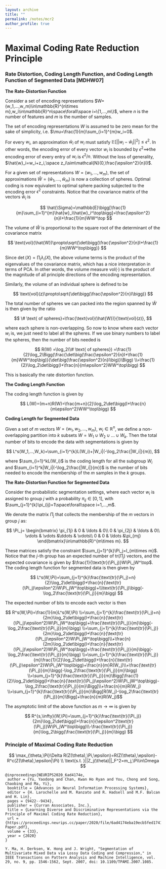 ```yaml
---
layout: archive
title: ""
permalink: /notes/mcr2
author_profile: true
---
```



# Maximal Coding Rate Reduction Principle


### Rate Distortion, Coding Length Function, and Coding Length Function of Segmented Data **[MDHW07]**

**The** **Rate-Distortion Function**

Consider a set of encoding representations $W=(w_1,...,w_m)\in\mathbb{R}^{n\times m},w_i\in\mathbb{R}^n\space\forall\space i=\{1,...,m\}$, where $n$ is the number of features and $m$ is the number of samples. 

The set of encoding representations $W$ is assumed to be zero mean for the sake of simplicity, i.e. $\mu=\frac{1}{m}\sum_{i=1}^{m}w_i=0$. 

For every $w_i$, an approximation $\hat{w}_i$ of $w_i$ must satisfy $\mathbb{E}[||w_i-\hat{w}_i||^2]\leq\epsilon^2$. In other words, the encoding error of every vector $w_i$ is bounded by $\epsilon^2\implies$the encoding error of every entry of $w_i$ is $\epsilon^2/n$. Without the loss of generality, $\hat{w}_i=w_i+z_i,\space z_i\sim\mathcal{N}(0,\frac{\epsilon^2}{n}I)$.

For a given set of representations $W=(w_1,...,w_m)$, the set of approximations $\hat{W}=(\hat{w}_1,...,\hat{w}_m)$ is now a collection of spheres. Optimal coding is now equivalent to optimal sphere packing subjected to the encoding error $\epsilon^2$ constraints. Notice that the covariance matrix of the vectors $\hat{w}_i$ is

$$
\hat{\Sigma}=\mathbb{E}\bigg[\frac{1}{m}\sum_{i=1}^{m}\hat{w}_i\hat{w}_i^\top\bigg]=\frac{\epsilon^2}{n}I+\frac{1}{m}WW^\top
$$

The volume of $\hat{W}$ is proportional to the square root of the determinant of the covariance matrix

$$
\text{vol}(\hat{W})\propto\sqrt{\det\bigg(\frac{\epsilon^2}{n}I+\frac{1}{m}WW^\top\bigg)}
$$

Since $\det(X)=\prod_i\lambda_i(X)$, the above volume terms is the product of the eigenvalues of the covariance matrix, which has a nice interpretation in terms of PCA. In other words, the volume measure $\text{vol}(\cdot)$ is the product of the magnitude of all principle directions of the encoding representation.

Similarly, the volume of an individual sphere is defined to be

$$
\text{vol}(z)\propto\sqrt{\det\bigg(\frac{\epsilon^2}{n}I\bigg)}
$$

The total number of spheres we can packed into the region spanned by $\hat{W}$ is then given by the ratio

$$
\# \text{ of spheres}=\frac{\text{vol}(\hat{W})}{\text{vol}(z)},
$$

where each sphere is non-overlapping. So now to know where each vector $w_i$ is, we just need to label all the spheres. If we use binary numbers to label the spheres, then the number of bits needed is 

$$
R(W)
=\log_2(\# \text{ of spheres})
=\frac{1}{2}\log_2\Bigg(\frac{\det\big(\frac{\epsilon^2}{n}I+\frac{1}{m}WW^\top\big)}{\det\big(\frac{\epsilon^2}{n}I\big)}\Bigg)
\\=\frac{1}{2}\log_2\det\bigg(I+\frac{n}{m\epsilon^2}WW^\top\bigg)
$$

This is basically the rate distortion function.

**The Coding Length Function**

The coding length function is given by

$$
L(W)=(m+n)R(W)=\frac{m+n}{2}\log_2\det\bigg(I+\frac{n}{m\epsilon^2}WW^\top\bigg)
$$

**Coding Length for Segmented Data**

Given a set of $m$ vectors $W=(w_1,w_2,...,w_m)$, $w_i\in\mathbb{R}^n$, we define a non-overlapping partition into $k$ subsets $W=W_1\cup W_2\cup...\cup W_k$. Then the total number of bits to encode the data with segmentations is given by

$$
L^s(W_1,...,W_k)=\sum_{i=1}^{k}L(W_i)+|W_i|(-\log_2\frac{|W_i|}{m}),
$$

where $\sum_{i=1}^kL(W_i)$ is the coding length for all the subgroup $W_i$ and $\sum_{i=1}^k|W_i|(-\log_2\frac{|W_i|}{m})$ is the number of bits needed to encode the membership of the $m$ samples in the $k$ groups. 

**The** **Rate-Distortion Function for Segmented Data** 

Consider the probabilistic segmentation settings, where each vector $w_i$ is assigned to group $j$ with a probability $\pi_{ij}\in[0,1]$, with $\sum_{j=1}^{k}\pi_{ij}=1\space\forall\space i=1,...,m$.

We denote the matrix $\Pi_j$ that collects the membership of the $m$ vectors in group $j$ as:

$$
\Pi_j=
\begin{bmatrix}
\pi_{1j} & 0 & \ldots & 0\\
0 & \pi_{2j} & \ldots & 0\\
\vdots & \vdots &\ddots & \vdots\\
0 & 0 & \ldots &\pi_{mj}
\end{bmatrix}\in\mathbb{R}^{m\times m}.
$$

These matrices satisfy the constraint $\sum_{j=1}^{k}\Pi_j=I_{m\times m}$. Notice that the $j$-th group has an expected number of $\text{tr}(\Pi_j)$ vectors, and the expected covariance is given by $\frac{1}{\text{tr}(\Pi_j)}W\Pi_jW^\top$. The coding length function for segmented data is then given by

$$
L^s(W,\Pi)=\sum_{j=1}^{k}\frac{\text{tr}(\Pi_j)+n}{2}\log_2\det\bigg(I+\frac{n}{\text{tr}(\Pi_j)\epsilon^2}W\Pi_jW^\top\bigg)+\\\text{tr}(\Pi_j)\bigg(-\log_2\frac{\text{tr}(\Pi_j)}{m}\bigg)
$$

The expected number of bits to encode each vector is then

$$
R^s(W,\Pi)=\frac{1}{m}L^s(W,\Pi)
\\=\sum_{j=1}^{k}\frac{\text{tr}(\Pi_j)+n}{2m}\log_2\det\bigg(I+\frac{n}{\text{tr}(\Pi_j)\epsilon^2}W\Pi_jW^\top\bigg)+\frac{\text{tr}(\Pi_j)}{m}\bigg(-\log_2\frac{\text{tr}(\Pi_j)}{m}\bigg)
\\=\sum_{j=1}^{k}\frac{\text{tr}(\Pi_j)}{2m}\log_2\det\bigg(I+\frac{n}{\text{tr}(\Pi_j)\epsilon^2}W\Pi_jW^\top\bigg)\\+\frac{n}{2m}\log_2\det\bigg(I+\frac{n}{\text{tr}(\Pi_j)\epsilon^2}W\Pi_jW^\top\bigg)+\frac{\text{tr}(\Pi_j)}{m}\bigg(-\log_2\frac{\text{tr}(\Pi_j)}{m}\bigg)
\\=\sum_{j=1}^{k}\frac{\text{tr}(\Pi_j)}{m}\frac{1}{2}\log_2\det\bigg(I+\frac{n}{\text{tr}(\Pi_j)\epsilon^2}W\Pi_jW^\top\bigg)+\frac{n}{m}R(W_j)\\+\frac{\text{tr}(\Pi_j)}{m}\bigg(-\log_2\frac{\text{tr}(\Pi_j)}{m}\bigg)
\\=\sum_{j=1}^{k}\frac{\text{tr}(\Pi_j)}{m}\Bigg[\frac{1}{2}\log_2\det\bigg(I+\frac{n}{\text{tr}(\Pi_j)\epsilon^2}W\Pi_jW^\top\bigg)-\log_2\frac{\text{tr}(\Pi_j)}{m}\Bigg]\\+\frac{n}{m}R(W_j)
\\=\sum_{j=1}^{k}\frac{\text{tr}(\Pi_j)}{m}\Bigg[R(W_j)-\log_2\frac{\text{tr}(\Pi_j)}{m}\Bigg]+\frac{n}{m}R(W_j)$$

The asymptotic limit of the above function as $m\to\infty$ is given by

$$
R^{s,\infty}(W,\Pi)=\sum_{j=1}^{k}\frac{\text{tr}(\Pi_j)}{2m}\log_2\det\bigg(I+\frac{n}{\epsilon^2\text{tr}(\Pi_j)}W\Pi_jW^\top\bigg)\\-\frac{\text{tr}(\Pi_j)}{m}\log_2\bigg(\frac{\text{tr}(\Pi_j)}{m}\bigg)
$$

### Principle of Maximal Coding Rate Reduction

$$
\max_{\theta,\Pi}\Delta R(Z(\theta),\Pi,\epsilon)=R(Z(\theta),\epsilon)-R^c(Z(\theta),\epsilon|\Pi)
\\
\text{s.t. }||Z_j(\theta)||_F^2=m_j,\Pi\in\Omega
$$


```
@inproceedings{NEURIPS2020_6ad4174e,
 author = {Yu, Yaodong and Chan, Kwan Ho Ryan and You, Chong and Song, Chaobing and Ma, Yi},
 booktitle = {Advances in Neural Information Processing Systems},
 editor = {H. Larochelle and M. Ranzato and R. Hadsell and M.F. Balcan and H. Lin},
 pages = {9422--9434},
 publisher = {Curran Associates, Inc.},
 title = {Learning Diverse and Discriminative Representations via the Principle of Maximal Coding Rate Reduction},
 url = {https://proceedings.neurips.cc/paper/2020/file/6ad4174eba19ecb5fed17411a34ff5e6-Paper.pdf},
 volume = {33},
 year = {2020}
}
```

```
Y. Ma, H. Derksen, W. Hong and J. Wright, "Segmentation of Multivariate Mixed Data via Lossy Data Coding and Compression," in IEEE Transactions on Pattern Analysis and Machine Intelligence, vol. 29, no. 9, pp. 1546-1562, Sept. 2007, doi: 10.1109/TPAMI.2007.1085.
```
